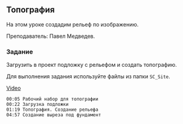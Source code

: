 ## Топография

На этом уроке создадим рельеф по изображению.

Преподаватель: Павел Медведев.

### Задание

Загрузить в проект подложку с рельефом и создать топографию.

Для выполнения задания используйте файлы из папки `SC_Site`.

[Video](https://player.softculture.cc/embed/online/RVP/RVP_17.28.04_L5-8_Topo_Practice)

``` chapters
00:05 Рабочий набор для топографии
00:22 Загрузка подложки
01:19 Топография. Создание рельефа
04:57 Создание выреза под фундамент
```